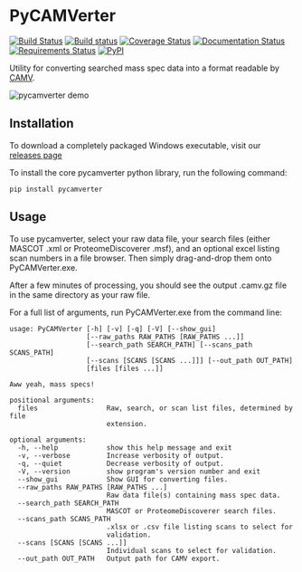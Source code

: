 # PyCAMVerter

[![Build Status](https://img.shields.io/travis/white-lab/pycamverter.svg)](https://travis-ci.org/white-lab/pycamverter)
[![Build status](https://ci.appveyor.com/api/projects/status/0uew150mwdh2qesx?svg=true)](https://ci.appveyor.com/project/naderm/pycamverter)
[![Coverage Status](https://img.shields.io/coveralls/white-lab/pycamverter.svg)](https://coveralls.io/r/white-lab/pycamverter?branch=master)
[![Documentation Status](https://readthedocs.org/projects/pycamverter/badge/?version=latest)](https://readthedocs.org/projects/pycamverter/?badge=latest)
[![Requirements Status](https://requires.io/github/white-lab/pycamverter/requirements.svg?branch=master)](https://requires.io/github/white-lab/pycamverter/requirements/?branch=master)
[![PyPI](https://img.shields.io/pypi/v/pycamverter.svg)](https://pypi.python.org/pypi/pycamverter)


Utility for converting searched mass spec data into a format readable by [CAMV](https://github.com/white-lab/pycamverter/blob/master/README.md).

![pycamverter demo](https://zippy.gfycat.com/CleverGrotesqueErmine.gif)

## Installation

To download a completely packaged Windows executable, visit our [releases page](https://github.com/white-lab/pycamverter/releases)

To install the core pycamverter python library, run the following command:

```
pip install pycamverter
```

## Usage

To use pycamverter, select your raw data file, your search files (either MASCOT .xml or ProteomeDiscoverer .msf), and an optional excel listing scan numbers in a file browser. Then simply drag-and-drop them onto PyCAMVerter.exe.

After a few minutes of processing, you should see the output .camv.gz file in the same directory as your raw file.

For a full list of arguments, run PyCAMVerter.exe from the command line:

```
usage: PyCAMVerter [-h] [-v] [-q] [-V] [--show_gui]
                   [--raw_paths RAW_PATHS [RAW_PATHS ...]]
                   [--search_path SEARCH_PATH] [--scans_path SCANS_PATH]
                   [--scans [SCANS [SCANS ...]]] [--out_path OUT_PATH]
                   [files [files ...]]

Aww yeah, mass specs!

positional arguments:
  files                 Raw, search, or scan list files, determined by file
                        extension.

optional arguments:
  -h, --help            show this help message and exit
  -v, --verbose         Increase verbosity of output.
  -q, --quiet           Decrease verbosity of output.
  -V, --version         show program's version number and exit
  --show_gui            Show GUI for converting files.
  --raw_paths RAW_PATHS [RAW_PATHS ...]
                        Raw data file(s) containing mass spec data.
  --search_path SEARCH_PATH
                        MASCOT or ProteomeDiscoverer search files.
  --scans_path SCANS_PATH
                        .xlsx or .csv file listing scans to select for
                        validation.
  --scans [SCANS [SCANS ...]]
                        Individual scans to select for validation.
  --out_path OUT_PATH   Output path for CAMV export.
```
